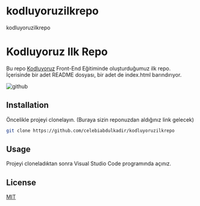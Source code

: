 # kodluyoruzilkrepo
kodluyoruzilkrepo
# Kodluyoruz Ilk Repo

Bu repo [Kodluyoruz](https://www.kodluyoruz.org) Front-End Eğitiminde oluşturduğumuz ilk repo. İçerisinde bir adet README dosyası, bir adet de index.html barındırıyor.

![github](ilk_repo.png)

## Installation

Öncelikle projeyi clonelayın. (Buraya sizin reponuzdan aldığınız link gelecek)

```bash
git clone https://github.com/celebiabdulkadir/kodluyoruzilkrepo
```

## Usage

Projeyi cloneladıktan sonra Visual Studio Code programında açınız.


## License
[MIT](https://choosealicense.com/licenses/mit/)